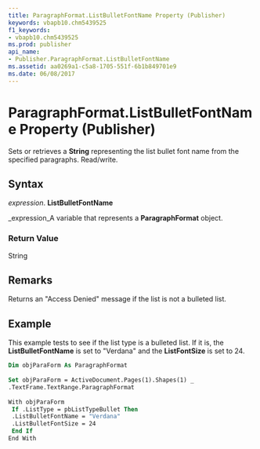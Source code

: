```yaml
---
title: ParagraphFormat.ListBulletFontName Property (Publisher)
keywords: vbapb10.chm5439525
f1_keywords:
- vbapb10.chm5439525
ms.prod: publisher
api_name:
- Publisher.ParagraphFormat.ListBulletFontName
ms.assetid: aa0269a1-c5a8-1705-551f-6b1b849701e9
ms.date: 06/08/2017
---
```



# ParagraphFormat.ListBulletFontName Property (Publisher)

Sets or retrieves a  **String** representing the list bullet font name from the specified paragraphs. Read/write.


## Syntax

 _expression_. **ListBulletFontName**

 _expression_A variable that represents a  **ParagraphFormat** object.


### Return Value

String


## Remarks

Returns an "Access Denied" message if the list is not a bulleted list.


## Example

This example tests to see if the list type is a bulleted list. If it is, the  **ListBulletFontName** is set to "Verdana" and the **ListFontSize** is set to 24.


```vb
Dim objParaForm As ParagraphFormat 
 
Set objParaForm = ActiveDocument.Pages(1).Shapes(1) _ 
.TextFrame.TextRange.ParagraphFormat 
 
With objParaForm 
 If .ListType = pbListTypeBullet Then 
 .ListBulletFontName = "Verdana" 
 .ListBulletFontSize = 24 
 End If 
End With 

```


